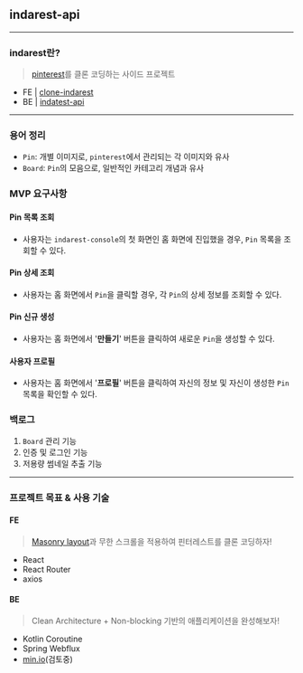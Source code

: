 ## indarest-api  
  
---  
  
### indarest란?  
> [pinterest](https://www.pinterest.co.kr/)를 클론 코딩하는 사이드 프로젝트  
- FE | [clone-indarest](https://github.com/mindaaaa/clone-indarest)  
- BE | [indatest-api](https://github.com/injuk/indarest-api)  
  
---  
  
### 용어 정리  
- `Pin`: 개별 이미지로, `pinterest`에서 관리되는 각 이미지와 유사  
- `Board`: `Pin`의 모음으로, 일반적인 카테고리 개념과 유사  
  
### MVP 요구사항  
#### Pin 목록 조회  
- 사용자는 `indarest-console`의 첫 화면인 홈 화면에 진입했을 경우, `Pin` 목록을 조회할 수 있다.  
  
#### Pin 상세 조회  
- 사용자는 홈 화면에서 `Pin`을 클릭할 경우, 각 `Pin`의 상세 정보를 조회할 수 있다.  
  
#### Pin 신규 생성  
- 사용자는 홈 화면에서 '**만들기**' 버튼을 클릭하여 새로운 `Pin`을 생성할 수 있다.  
  
#### 사용자 프로필  
- 사용자는 홈 화면에서 '**프로필**' 버튼을 클릭하여 자신의 정보 및 자신이 생성한 `Pin` 목록을 확인할 수 있다.  
  
### 백로그  
1. `Board` 관리 기능  
2. 인증 및 로그인 기능  
3. 저용량 썸네일 추출 기능  
  
---  
  
### 프로젝트 목표 & 사용 기술  
#### FE  
> [Masonry layout](https://developer.mozilla.org/en-US/docs/Web/CSS/CSS_grid_layout/Masonry_layout)과 무한 스크롤을 적용하여 핀터레스트를 클론 코딩하자!  
- React  
- React Router  
- axios  
  
#### BE  
> Clean Architecture + Non-blocking 기반의 애플리케이션을 완성해보자!  
- Kotlin Coroutine  
- Spring Webflux  
- [min.io](https://min.io/)(검토중)[]()